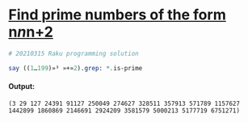 [1]: https://rosettacode.org/wiki/Find_prime_numbers_of_the_form_n*n*n%2B2

# [Find prime numbers of the form n*n*n+2][1]

```perl
# 20210315 Raku programming solution

say ((1…199)»³ »+»2).grep: *.is-prime
```

#### Output:
```
(3 29 127 24391 91127 250049 274627 328511 357913 571789 1157627 1442899 1860869 2146691 2924209 3581579 5000213 5177719 6751271)
```
